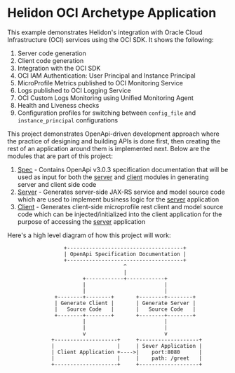 # Helidon OCI Archetype Application

This example demonstrates Helidon's integration with Oracle Cloud Infrastructure (OCI) services using the OCI SDK. It shows the following:

1. Server code generation
2. Client code generation
3. Integration with the OCI SDK
4. OCI IAM Authentication: User Principal and Instance Principal
5. MicroProfile Metrics published to OCI Monitoring Service
6. Logs published to OCI Logging Service
7. OCI Custom Logs Monitoring using Unified Monitoring Agent
8. Health and Liveness checks
9. Configuration profiles for switching between `config_file` and `instance_principal` configurations

This project demonstrates OpenApi-driven development approach where the practice of designing and building APIs is done first, 
then creating the rest of an application around them is implemented next. Below are the modules that are part of this project:

1. [Spec](src/spec/README.md) - Contains OpenApi v3.0.3 specification documentation that will be used as input for
   both the [server](src/server/README.md) and [client](src/client/README.md) modules in generating server and client side code
2. [Server](src/server/README.md) - Generates server-side JAX-RS service and model source code which are used to implement
   business logic for the [server](src/server/README.md) application
3. [Client](src/client/README.md) - Generates client-side microprofile rest client and model source code which can be
   injected/initialized into the client application for the purpose of accessing the [server](src/server/README.md) application


Here's a high level diagram of how this project will work:

                      +-------------------------------------+
                      | OpenApi Specification Documentation |
                      +-------------------------------------+
                                         ^   
                                         |
                            +------------+------------+
                            |                         |
                            |                         |
                   +--------+--------+       +--------+--------+
                   | Generate Client |       | Generate Server |
                   |   Source Code   |       |   Source Code   |
                   +--------+--------+       +--------+--------+
                            |                         | 
                            |                         |
                            v                         v
                  +--------------------+     +-------------------+
                  |                    |     | Sever Application |
                  | Client Application +---->|    port:8080      |
                  |                    |     |    path: /greet   |
                  +--------------------+     +-------------------+
